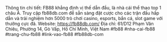 Thông tin chi tiết: FB88 khẳng định vị thế dẫn đầu, là nhà cái thể thao top 1 châu Á. Truy cập fb88db.com để sẵn sàng đặt cược cho các trận đấu hấp dẫn và trải nghiệm hơn 5000 trò chơi casino, esports, bắn cá, slot game với thưởng cực đã.
Website: https://fb88db.com/
Địa chỉ: 61/D12 Phạm Văn Chiêu, Phường 14, Gò Vấp, Hồ Chí Minh, Việt Nam
#fb88 #nha-cai-fb88 #trang-chu-fb88 #link-vao-fb88 #fb88db-com